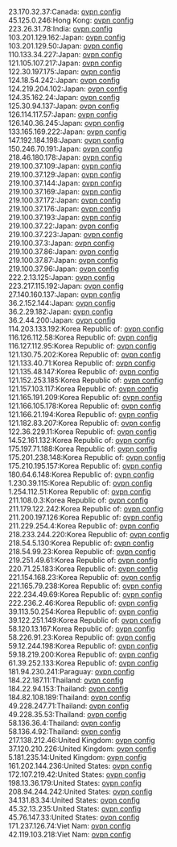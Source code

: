 23.170.32.37:Canada: [ovpn config](vpn/23_170_32_37.ovpn)  
45.125.0.246:Hong Kong: [ovpn config](vpn/45_125_0_246.ovpn)  
223.26.31.78:India: [ovpn config](vpn/223_26_31_78.ovpn)  
103.201.129.162:Japan: [ovpn config](vpn/103_201_129_162.ovpn)  
103.201.129.50:Japan: [ovpn config](vpn/103_201_129_50.ovpn)  
110.133.34.227:Japan: [ovpn config](vpn/110_133_34_227.ovpn)  
121.105.107.217:Japan: [ovpn config](vpn/121_105_107_217.ovpn)  
122.30.197.175:Japan: [ovpn config](vpn/122_30_197_175.ovpn)  
124.18.54.242:Japan: [ovpn config](vpn/124_18_54_242.ovpn)  
124.219.204.102:Japan: [ovpn config](vpn/124_219_204_102.ovpn)  
124.35.162.24:Japan: [ovpn config](vpn/124_35_162_24.ovpn)  
125.30.94.137:Japan: [ovpn config](vpn/125_30_94_137.ovpn)  
126.114.117.57:Japan: [ovpn config](vpn/126_114_117_57.ovpn)  
126.140.36.245:Japan: [ovpn config](vpn/126_140_36_245.ovpn)  
133.165.169.222:Japan: [ovpn config](vpn/133_165_169_222.ovpn)  
147.192.184.198:Japan: [ovpn config](vpn/147_192_184_198.ovpn)  
150.246.70.191:Japan: [ovpn config](vpn/150_246_70_191.ovpn)  
218.46.180.178:Japan: [ovpn config](vpn/218_46_180_178.ovpn)  
219.100.37.109:Japan: [ovpn config](vpn/219_100_37_109.ovpn)  
219.100.37.129:Japan: [ovpn config](vpn/219_100_37_129.ovpn)  
219.100.37.144:Japan: [ovpn config](vpn/219_100_37_144.ovpn)  
219.100.37.169:Japan: [ovpn config](vpn/219_100_37_169.ovpn)  
219.100.37.172:Japan: [ovpn config](vpn/219_100_37_172.ovpn)  
219.100.37.176:Japan: [ovpn config](vpn/219_100_37_176.ovpn)  
219.100.37.193:Japan: [ovpn config](vpn/219_100_37_193.ovpn)  
219.100.37.22:Japan: [ovpn config](vpn/219_100_37_22.ovpn)  
219.100.37.223:Japan: [ovpn config](vpn/219_100_37_223.ovpn)  
219.100.37.3:Japan: [ovpn config](vpn/219_100_37_3.ovpn)  
219.100.37.86:Japan: [ovpn config](vpn/219_100_37_86.ovpn)  
219.100.37.87:Japan: [ovpn config](vpn/219_100_37_87.ovpn)  
219.100.37.96:Japan: [ovpn config](vpn/219_100_37_96.ovpn)  
222.2.13.125:Japan: [ovpn config](vpn/222_2_13_125.ovpn)  
223.217.115.192:Japan: [ovpn config](vpn/223_217_115_192.ovpn)  
27.140.160.137:Japan: [ovpn config](vpn/27_140_160_137.ovpn)  
36.2.152.144:Japan: [ovpn config](vpn/36_2_152_144.ovpn)  
36.2.29.182:Japan: [ovpn config](vpn/36_2_29_182.ovpn)  
36.2.44.200:Japan: [ovpn config](vpn/36_2_44_200.ovpn)  
114.203.133.192:Korea Republic of: [ovpn config](vpn/114_203_133_192.ovpn)  
116.126.112.58:Korea Republic of: [ovpn config](vpn/116_126_112_58.ovpn)  
116.127.112.95:Korea Republic of: [ovpn config](vpn/116_127_112_95.ovpn)  
121.130.75.202:Korea Republic of: [ovpn config](vpn/121_130_75_202.ovpn)  
121.133.40.71:Korea Republic of: [ovpn config](vpn/121_133_40_71.ovpn)  
121.135.48.147:Korea Republic of: [ovpn config](vpn/121_135_48_147.ovpn)  
121.152.253.185:Korea Republic of: [ovpn config](vpn/121_152_253_185.ovpn)  
121.157.103.117:Korea Republic of: [ovpn config](vpn/121_157_103_117.ovpn)  
121.165.191.209:Korea Republic of: [ovpn config](vpn/121_165_191_209.ovpn)  
121.166.105.178:Korea Republic of: [ovpn config](vpn/121_166_105_178.ovpn)  
121.166.21.194:Korea Republic of: [ovpn config](vpn/121_166_21_194.ovpn)  
121.182.83.207:Korea Republic of: [ovpn config](vpn/121_182_83_207.ovpn)  
122.36.229.11:Korea Republic of: [ovpn config](vpn/122_36_229_11.ovpn)  
14.52.161.132:Korea Republic of: [ovpn config](vpn/14_52_161_132.ovpn)  
175.197.71.188:Korea Republic of: [ovpn config](vpn/175_197_71_188.ovpn)  
175.201.238.148:Korea Republic of: [ovpn config](vpn/175_201_238_148.ovpn)  
175.210.195.157:Korea Republic of: [ovpn config](vpn/175_210_195_157.ovpn)  
180.64.6.148:Korea Republic of: [ovpn config](vpn/180_64_6_148.ovpn)  
1.230.39.115:Korea Republic of: [ovpn config](vpn/1_230_39_115.ovpn)  
1.254.112.51:Korea Republic of: [ovpn config](vpn/1_254_112_51.ovpn)  
211.108.0.3:Korea Republic of: [ovpn config](vpn/211_108_0_3.ovpn)  
211.179.122.242:Korea Republic of: [ovpn config](vpn/211_179_122_242.ovpn)  
211.200.197.126:Korea Republic of: [ovpn config](vpn/211_200_197_126.ovpn)  
211.229.254.4:Korea Republic of: [ovpn config](vpn/211_229_254_4.ovpn)  
218.233.244.220:Korea Republic of: [ovpn config](vpn/218_233_244_220.ovpn)  
218.54.5.130:Korea Republic of: [ovpn config](vpn/218_54_5_130.ovpn)  
218.54.99.23:Korea Republic of: [ovpn config](vpn/218_54_99_23.ovpn)  
219.251.49.61:Korea Republic of: [ovpn config](vpn/219_251_49_61.ovpn)  
220.71.25.183:Korea Republic of: [ovpn config](vpn/220_71_25_183.ovpn)  
221.154.168.23:Korea Republic of: [ovpn config](vpn/221_154_168_23.ovpn)  
221.165.79.238:Korea Republic of: [ovpn config](vpn/221_165_79_238.ovpn)  
222.234.49.69:Korea Republic of: [ovpn config](vpn/222_234_49_69.ovpn)  
222.236.2.46:Korea Republic of: [ovpn config](vpn/222_236_2_46.ovpn)  
39.113.50.254:Korea Republic of: [ovpn config](vpn/39_113_50_254.ovpn)  
39.122.251.149:Korea Republic of: [ovpn config](vpn/39_122_251_149.ovpn)  
58.120.13.167:Korea Republic of: [ovpn config](vpn/58_120_13_167.ovpn)  
58.226.91.23:Korea Republic of: [ovpn config](vpn/58_226_91_23.ovpn)  
59.12.244.198:Korea Republic of: [ovpn config](vpn/59_12_244_198.ovpn)  
59.18.219.200:Korea Republic of: [ovpn config](vpn/59_18_219_200.ovpn)  
61.39.252.133:Korea Republic of: [ovpn config](vpn/61_39_252_133.ovpn)  
181.94.230.241:Paraguay: [ovpn config](vpn/181_94_230_241.ovpn)  
184.22.187.11:Thailand: [ovpn config](vpn/184_22_187_11.ovpn)  
184.22.94.153:Thailand: [ovpn config](vpn/184_22_94_153.ovpn)  
184.82.108.189:Thailand: [ovpn config](vpn/184_82_108_189.ovpn)  
49.228.247.71:Thailand: [ovpn config](vpn/49_228_247_71.ovpn)  
49.228.35.53:Thailand: [ovpn config](vpn/49_228_35_53.ovpn)  
58.136.36.4:Thailand: [ovpn config](vpn/58_136_36_4.ovpn)  
58.136.4.92:Thailand: [ovpn config](vpn/58_136_4_92.ovpn)  
217.138.212.46:United Kingdom: [ovpn config](vpn/217_138_212_46.ovpn)  
37.120.210.226:United Kingdom: [ovpn config](vpn/37_120_210_226.ovpn)  
5.181.235.14:United Kingdom: [ovpn config](vpn/5_181_235_14.ovpn)  
161.202.144.236:United States: [ovpn config](vpn/161_202_144_236.ovpn)  
172.107.219.42:United States: [ovpn config](vpn/172_107_219_42.ovpn)  
198.13.36.179:United States: [ovpn config](vpn/198_13_36_179.ovpn)  
208.94.244.242:United States: [ovpn config](vpn/208_94_244_242.ovpn)  
34.131.83.34:United States: [ovpn config](vpn/34_131_83_34.ovpn)  
45.32.13.235:United States: [ovpn config](vpn/45_32_13_235.ovpn)  
45.76.147.33:United States: [ovpn config](vpn/45_76_147_33.ovpn)  
171.237.126.74:Viet Nam: [ovpn config](vpn/171_237_126_74.ovpn)  
42.119.103.218:Viet Nam: [ovpn config](vpn/42_119_103_218.ovpn)  
